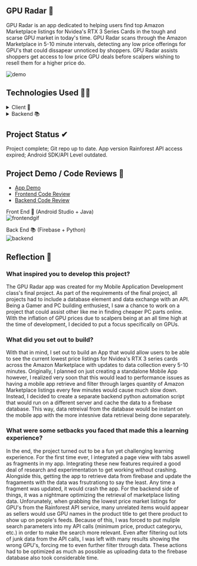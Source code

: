 ## GPU Radar 📡

GPU Radar is an app dedicated to helping users find top Amazon Marketplace listings for Nvidea's RTX 3 Series Cards in the tough and scarse GPU market in today's time. GPU Radar scans through the Amazon Marketplace in 5-10 minute intervals, detecting any low price offerings for GPU's that could dissapear unnoticed by shoppers. GPU Radar assists shoppers get access to low price GPU deals before scalpers wishing to resell them for a higher price do. 

![demo](https://github.com/BurhanNaveed0/GPU-Radar/assets/81490717/6d729cb8-dd42-4707-8766-a9763027d493)

## Technologies Used 👨‍💻
<details>
  <summary>Client 📱</summary>
  <ul>
    <li><a href="https://www.java.com/en/">Java</a></li>
    <li><a href="">XML</a></li>
    <li><a href="https://developer.android.com/studio?gad_source=1&gclid=CjwKCAjw-O6zBhASEiwAOHeGxXeWZgT9muC50iZgfEeWoWRSc1p7O5V8lqIsRCIpYqx4VqIfEuMYvBoCR6AQAvD_BwE&gclsrc=aw.ds">Android Studio</a></li>
  </ul>
</details>

<details>
  <summary>Backend 📚</summary>
  <ul>
    <li><a href="https://www.python.org/">Python</a></li>
    <li><a href="https://github.com/thisbejim/Pyrebase">Pyrebase</a></li>
    <li><a href="https://firebase.google.com/">Firebase</a></li>
  </ul>
</details>

## Project Status ✔
Project complete; Git repo up to date. App version Rainforest API access expired; Android SDK/API Level outdated. 

## Project Demo / Code Reviews 📲

<ul>
    <li><a href="https://youtu.be/uYKIHIpRv1M">App Demo</a></li>
    <li><a href="https://youtu.be/Wfq9cpOj2pw">Frontend Code Review</a></li>
    <li><a href="https://youtu.be/lbJeoeuNTL0">Backend Code Review</a></li>
  </ul>

Front End 📱 (Android Studio + Java) <br /> 
![frontendgif](https://github.com/BurhanNaveed0/GPU-Radar/assets/81490717/da0ad10f-50ba-4775-a17b-77e2b6892eb2)

Back End 📚 (Firebase + Python) <br />
![backend](https://github.com/BurhanNaveed0/GPU-Radar/assets/81490717/4bd5cc3c-4f9d-4aee-b0e8-1de38d124361)

## Reflection 📝

### What inspired you to develop this project?
The GPU Radar app was created for my Mobile Application Development class's final project. As part of the requirements of the final project, all projects had to include a database element and data exchange with an API. Being a Gamer and PC building enthusiest, I saw a chance to work on a project that could assist other like me in finding cheaper PC parts online. With the inflation of GPU prices due to scalpers being at an all time high at the time of development, I decided to put a focus specifically on GPUs. 

### What did you set out to build?
With that in mind, I set out to build an App that would allow users to be able to see the current lowest price listings for Nvidea's RTX 3 series cards across the Amazon Marketplace with updates to data collection every 5-10 minutes. Originally, I planned on just creating a standalone Mobile App however, I realized very soon that this would lead to performance issues as having a mobile app retrieve and filter through larges quantity of Amazon Marketplace listings every few minutes would cause much slow down. Instead, I decided to create a separate backend python automation script that would run on a different server and cache the data to a firebase database. This way, data retreival from the database would be instant on the mobile app with the more intesnive data retrieval being done separately. 

### What were some setbacks you faced that made this a learning experience?
In the end, the project turned out to be a fun yet challenging learning experience. For the first time ever, I integrated a page view with tabs aswell as fragments in my app. Integrating these new features required a good deal of research and experimentation to get working without crashing. Alongside this, getting the app to retrieve data from firebase and update the fragaments with the data was frsutrationg to say the least. Any time a fragment was updated, it would crash the app. For the backend side of things, it was a nightmare optimizing the retrieval of marketplace listing data. Unforunately, when grabbing the lowest price market listings for GPU's from the Rainforest API service, many unrelated items would appear as sellers would use GPU names in the product title to get there product to show up on people's feeds. Because of this, I was forced to put muliple search parameters into my API calls (minimum price, product categoryu, etc.) in order to make the search more relevant. Even after filtering out lots of junk data from the API calls, I was left with many results showing the wrong GPU's, forcing me to even further filter through data. These actions had to be optimized as much as possible as uploading data to the firebase database also took considerable time.

